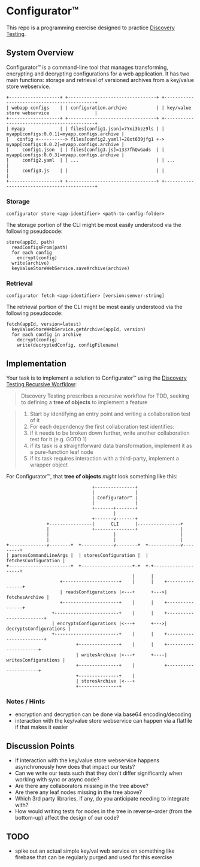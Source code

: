# Configurator™

This repo is a programming exercise designed to practice [Discovery Testing](https://github.com/testdouble/contributing-tests/wiki/Discovery-Testing).

## System Overview

Configurator™ is a command-line tool that manages transforming, encrypting and decrypting configurations for a web application. It has two main functions: storage and retrieval of versioned archives from a key/value store webservice.

```
+-------------------+ +---------------------------------+ +--------------------------------------------+
| webapp configs    | | configuration.archive           | | key/value store webservice                 |
+-------------------+ +---------------------------------+ +--------------------------------------------+
| myapp             | | files[config1.json]=7Yxi3bzz9ls | | myapp[configs:0.0.1]=myapp.configs.archive |
|   config +----------> files[config2.yaml]=20xt639jfg1 +-> myapp[configs:0.0.2]=myapp.configs.archive |
|     config1.json  | | files[config3.js]=1337fhQwGads  | | myapp[configs:0.0.3]=myapp.configs.archive |
|     config2.yaml  | | ...                             | | ...                                        |
|     config3.js    | |                                 | |                                            |
+-------------------+ +---------------------------------+ +--------------------------------------------+
```

### Storage

`configurator store <app-identifier> <path-to-config-folder>`

The storage portion of the CLI might be most easily understood via the following pseudocode:

```
store(appId, path)
  readConfigsFrom(path)
  for each config
    encrypt(config)
  write(archive)
  keyValueStoreWebService.saveArchive(archive)
```

### Retrieval

`configurator fetch <app-identifier> [version:semver-string]`

The retrieval portion of the CLI might be most easily understood via the following pseudocode:

```
fetch(appId, version=latest)
  keyValueStoreWebService.getArchive(appId, version)
  for each config in archive
    decrypt(config)
    write(decryptedConfig, configFilename)
```

## Implementation

Your task is to implement a solution to Configurator™ using the [Discovery Testing Recursive Worfklow](https://github.com/testdouble/contributing-tests/wiki/Discovery-Testing#intro):

> Discovery Testing prescribes a recursive workflow for TDD, seeking to defining a **tree of objects** to implement a feature

> 1. Start by identifying an entry point and writing a collaboration test of it
> 2. For each dependency the first collaboration test identifies:
> 3. if it needs to be broken down further, write another collaboration test for it (e.g. GOTO 1)
> 4. if its task is a straightforward data transformation, implement it as a pure-function leaf node
> 5. if its task requires interaction with a third-party, implement a wrapper object

For Configurator™, that **tree of objects** _might_ look something like this:

```
                                +---------------+
                                |               |
                                | Configurator™ |
                                |               |
                                +-------+-------+
                                        |
                                +-------v-------+
               +----------------|      CLI      |----------------+
               |                +---------------+                |
               |                        |                        |
               |                        |                        |
+--------------v--------+  +------------v--------+  +------------v---------+
| parsesCommandLineArgs |  | storesConfiguration |  | fetchesConfiguration |
+-----------------------+  +-------------------+-+  +-+--------------------+
                                               |      |
                    +---------------------+    |      |    +----------------+
                    | readsConfigurations |<---+      +--->| fetchesArchive |
                    +---------------------+    |      |    +----------------+
                 +------------------------+    |      |    +------------------------+
                 | encryptsConfigurations |<---+      +--->| decryptsConfigurations |
                 +------------------------+    |      |    +------------------------+
                          +---------------+    |      |    +----------------------+
                          | writesArchive |<---+      +----| writesConfigurations |
                          +---------------+    |           +----------------------+
                          +---------------+    |
                          | storesArchive |<---+
                          +---------------+
```

### Notes / Hints

- encryption and decryption can be done via base64 encoding/decoding
- interaction with the key/value store webservice can happen via a flatfile if that makes it easier

## Discussion Points

- If interaction with the key/value store webservice happens asynchronously how does that impact our tests?
- Can we write our tests such that they don't differ significantly when working with sync or async code?
- Are there any collaborators missing in the tree above?
- Are there any leaf nodes missing in the tree above?
- Which 3rd party libraries, if any, do you anticipate needing to integrate with?
- How would writing tests for nodes in the tree in reverse-order (from the bottom-up) affect the design of our code?

## TODO

- spike out an actual simple key/val web service on something like firebase that can be regularly purged and used for this exercise

